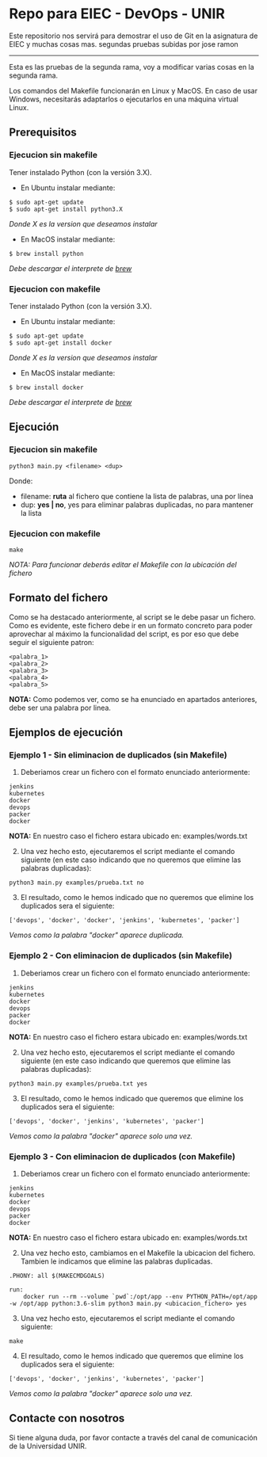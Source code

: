 # Repo para EIEC - DevOps - UNIR

Este repositorio nos servirá para demostrar el uso de Git en la asignatura de EIEC y muchas cosas mas.
segundas pruebas subidas por jose ramon


---
Esta es las pruebas de la segunda rama, voy a modificar varias cosas en la segunda rama.

Los comandos del Makefile funcionarán en Linux y MacOS. En caso de usar Windows, necesitarás adaptarlos o ejecutarlos en una máquina virtual Linux.

## Prerequisitos

### Ejecucion sin makefile
Tener instalado Python (con la versión 3.X).
* En Ubuntu instalar mediante:
```
$ sudo apt-get update
$ sudo apt-get install python3.X
```
_Donde X es la version que deseamos instalar_

* En MacOS instalar mediante:
```
$ brew install python
```
_Debe descargar el interprete de [brew](https://brew.sh/index_es)_

### Ejecucion con makefile
Tener instalado Python (con la versión 3.X).
* En Ubuntu instalar mediante:
```
$ sudo apt-get update
$ sudo apt-get install docker
```
_Donde X es la version que deseamos instalar_

* En MacOS instalar mediante:
```
$ brew install docker
```
_Debe descargar el interprete de [brew](https://brew.sh/index_es)_

## Ejecución

### Ejecucion sin makefile
```
python3 main.py <filename> <dup>
```
Donde:
* filename: **ruta** al fichero que contiene la lista de palabras, una por línea
* dup: **yes | no**, yes para eliminar palabras duplicadas, no para mantener la lista

### Ejecucion con makefile
```
make
```
_NOTA: Para funcionar deberás editar el Makefile con la ubicación del fichero_

## Formato del fichero
Como se ha destacado anteriormente, al script se le debe pasar
un fichero. Como es evidente, este fichero debe ir en un formato concreto para 
poder aprovechar al máximo la funcionalidad del script, es por eso que debe seguir el 
siguiente patron:
```
<palabra_1>
<palabra_2>
<palabra_3>
<palabra_4>
<palabra_5>
```
**NOTA:** Como podemos ver, como se ha enunciado en apartados anteriores, debe ser una palabra por linea.

## Ejemplos de ejecución

### Ejemplo 1 - Sin eliminacion de duplicados (sin Makefile)
1. Deberiamos crear un fichero con el formato enunciado anteriormente:
```
jenkins
kubernetes
docker
devops
packer
docker
```
**NOTA:** En nuestro caso el fichero estara ubicado en: examples/words.txt

2. Una vez hecho esto, ejecutaremos el script mediante el comando siguiente (en este caso indicando
que no queremos que elimine las palabras duplicadas):
```
python3 main.py examples/prueba.txt no
```
3. El resultado, como le hemos indicado que no queremos que elimine los duplicados sera el siguiente:
```
['devops', 'docker', 'docker', 'jenkins', 'kubernetes', 'packer']
```
_Vemos como la palabra "docker" aparece duplicada._

### Ejemplo 2 - Con eliminacion de duplicados (sin Makefile)
1. Deberiamos crear un fichero con el formato enunciado anteriormente:
```
jenkins
kubernetes
docker
devops
packer
docker
```
**NOTA:** En nuestro caso el fichero estara ubicado en: examples/words.txt

2. Una vez hecho esto, ejecutaremos el script mediante el comando siguiente (en este caso indicando
que queremos que elimine las palabras duplicadas):
```
python3 main.py examples/prueba.txt yes
```
3. El resultado, como le hemos indicado que queremos que elimine los duplicados sera el siguiente:
```
['devops', 'docker', 'jenkins', 'kubernetes', 'packer']
```
_Vemos como la palabra "docker" aparece solo una vez._

### Ejemplo 3 - Con eliminacion de duplicados (con Makefile)
1. Deberiamos crear un fichero con el formato enunciado anteriormente:
```
jenkins
kubernetes
docker
devops
packer
docker
```
**NOTA:** En nuestro caso el fichero estara ubicado en: examples/words.txt

2. Una vez hecho esto, cambiamos en el Makefile la ubicacion del fichero. Tambien le indicamos que elimine las palabras duplicadas.
```
.PHONY: all $(MAKECMDGOALS)

run:
	docker run --rm --volume `pwd`:/opt/app --env PYTHON_PATH=/opt/app -w /opt/app python:3.6-slim python3 main.py <ubicacion_fichero> yes
```
3. Una vez hecho esto, ejecutaremos el script mediante el comando siguiente:
```
make
```

4. El resultado, como le hemos indicado que queremos que elimine los duplicados sera el siguiente:
```
['devops', 'docker', 'jenkins', 'kubernetes', 'packer']
```
_Vemos como la palabra "docker" aparece solo una vez._


## Contacte con nosotros
Si tiene alguna duda, por favor contacte a través del canal de comunicación de la Universidad UNIR.
